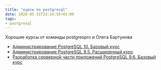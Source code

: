 ```yaml
---
title: "курсы по postgresql"
date: 2020-05-31T23:14:55+03:00
tags:
- postgresql
---
```

Хорошие курсы от команды postgrespro и Олега Бартунова
* [Администрирование PostgreSQL 10. Базовый курс](https://postgrespro.ru/education/courses/DBA1) 
* [Администрирование PostgreSQL 9.5. Расширенный курс](https://postgrespro.ru/education/courses/DBA2) 
* [Разработка серверной части приложений PostgreSQL 9.6. Базовый курс](https://postgrespro.ru/education/courses/DEV1) 


